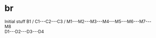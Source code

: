 # br
Initial stuff
                               B1
                              /
                  C1---C2---C3
                 /
M1---M2---M3---M4---M5---M6---M7---M8
       \
        D1---D2---D3---D4
